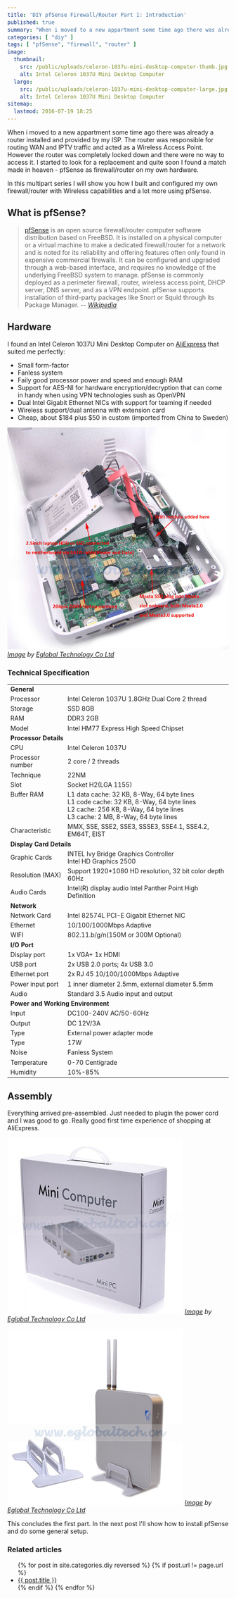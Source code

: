 ```yaml
---
title: 'DIY pfSense Firewall/Router Part 1: Introduction'
published: true
summary: "When i moved to a new appartment some time ago there was already a router installed and provided by my ISP. The router was responsible for routing WAN and IPTV traffic and acted as a Wireless Access Point. However the router was completely locked down and there were no way to access it. I started to look for a replacement and quite soon I found a match made in heaven - pfSense as firewall/router on my own hardware."
categories: [ "diy" ]
tags: [ "pfSense", "firewall", "router" ]
image:
  thumbnail:
    src: /public/uploads/celeron-1037u-mini-desktop-computer-thumb.jpg
    alt: Intel Celeron 1037U Mini Desktop Computer
  large:
    src: /public/uploads/celeron-1037u-mini-desktop-computer-large.jpg
    alt: Intel Celeron 1037U Mini Desktop Computer
sitemap:
  lastmod: 2016-07-19 18:25
---
```


When i moved to a new appartment some time ago there was already a router installed and provided by my ISP. The router was responsible for routing WAN and IPTV traffic and acted as a Wireless Access Point. However the router was completely locked down and there were no way to access it. I started to look for a replacement and quite soon I found a match made in heaven - pfSense as firewall/router on my own hardware.

<!-- more -->

In this multipart series I will show you how I built and configured my own firewall/router with Wireless capabilities and a lot more using pfSense.

## What is pfSense?
> [pfSense](https://www.pfsense.org/) is an open source firewall/router computer software distribution based on FreeBSD. It is installed on a physical computer or a virtual machine to make a dedicated firewall/router for a network and is noted for its reliability and offering features often only found in expensive commercial firewalls. It can be configured and upgraded through a web-based interface, and requires no knowledge of the underlying FreeBSD system to manage. pfSense is commonly deployed as a perimeter firewall, router, wireless access point, DHCP server, DNS server, and as a VPN endpoint. pfSense supports installation of third-party packages like Snort or Squid through its Package Manager.
> -- <cite>[Wikipedia][1]</cite>

## Hardware
I found an Intel Celeron 1037U Mini Desktop Computer on [AliExpress](http://www.aliexpress.com/item/Free-Shipping-Cost-Celeron-1037U-Mini-Desktop-Computer-PC-2GB-RAM-8GB-SSD-Mini-ITX-Case/1958958173.html?spm=2114.13010608.0.56.GAH3ZF) that suited me perfectly:

* Small form-factor
* Fanless system
* Faily good processor power and speed and enough RAM
* Support for AES-NI for hardware encryption/decryption that can come in handy when using VPN technologies sush as OpenVPN
* Dual Intel Gigabit Ethernet NICs with support for teaming if needed
* Wireless support/dual antenna with extension card
* Cheap, about $184 plus $50 in custom (imported from China to Sweden)

<a href="/public/uploads/celeron-1037u-mini-desktop-computer-inside.jpg">![Intel Celeron 1037U Mini Desktop Computer inside look](/public/uploads/celeron-1037u-mini-desktop-computer-inside.jpg "Intel Celeron 1037U Mini Desktop Computer inside look")</a>
*[Image](http://g03.a.alicdn.com/kf/HTB1dErxGXXXXXcxXVXXq6xXFXXXp/202292472/HTB1dErxGXXXXXcxXVXXq6xXFXXXp.jpg) by [Eglobal Technology Co Ltd](http://www.eglobaltech.cn/)*

### Technical Specification

<table>
    <tbody>
      <tr>
        <td colspan="2"><strong>General</strong></td>
      </tr>
      <tr>
        <td>Processor</td>
        <td>Intel Celeron 1037U 1.8GHz Dual Core 2 thread</td>
      </tr>
      <tr>
        <td>Storage</td>
        <td>SSD 8GB</td>
      </tr>
      <tr>
        <td>RAM</td>
        <td>DDR3 2GB</td>
      </tr>
      <tr>
        <td>Model</td>
        <td>Intel HM77 Express High Speed Chipset</td>
      </tr>
      <tr>
        <td colspan="2"><strong>Processor Details</strong></td>
      </tr>
      <tr>
        <td>CPU</td>
        <td>Intel Celeron 1037U</td>
      </tr>
      <tr>
        <td>Processor number</td>
        <td>2 core / 2 threads</td>
      </tr>
      <tr>
        <td>Technique</td>
        <td>22NM</td>
      </tr>
      <tr>
        <td>Slot</td>
        <td>Socket H2(LGA 1155)</td>
      </tr>
      <tr>
        <td style="vertical-align: top;">Buffer RAM</td>
        <td>
            L1 data cache: 32 KB, 8-Way, 64 byte lines<br/>
            L1 code cache: 32 KB, 8-Way, 64 byte lines<br/>
            L2 cache: 256 KB, 8-Way, 64 byte lines<br/>
            L3 cache: 2 MB, 8-Way, 64 byte lines<br/>
        </td>
      </tr>
      <tr>
        <td>Characteristic</td>
        <td>MMX, SSE, SSE2, SSE3, SSSE3, SSE4.1, SSE4.2, EM64T, EIST</td>
      </tr>
      <tr>
        <td colspan="2"><strong>Display Card Details</strong></td>
      </tr>
      <tr>
        <td>Graphic Cards</td>
        <td>
            INTEL Ivy Bridge Graphics Controller<br/>
            Intel HD Graphics 2500
        </td>
      </tr>
      <tr>
        <td>Resolution (MAX)</td>
        <td>Support 1920*1080 HD resolution, 32 bit color depth 60Hz</td>
      </tr>
      <tr>
        <td>Audio Cards</td>
        <td>Intel(R) display audio Intel Panther Point High Definition</td>
      </tr>
      <tr>
        <td colspan="2"><strong>Network</strong></td>
      </tr>
      <tr>
        <td>Network Card</td>
        <td>Intel 82574L PCI-E Gigabit Ethernet NIC</td>
      </tr>
      <tr>
        <td>Ethernet</td>
        <td>10/100/1000Mbps Adaptive</td>
      </tr>
      <tr>
        <td>WIFI</td>
        <td>802.11.b/g/n(150M or 300M Optional)</td>
      </tr>
      <tr>
        <td colspan="2"><strong>I/O Port</strong></td>
      </tr>
      <tr>
        <td>Display port</td>
        <td>1x VGA+ 1x HDMI</td>
      </tr>
      <tr>
        <td>USB port</td>
        <td>2x USB 2.0 ports; 4x USB 3.0</td>
      </tr>
      <tr>
        <td>Ethernet port</td>
        <td>2x RJ 45 10/100/1000Mbps Adaptive</td>
      </tr>
      <tr>
        <td>Power input port</td>
        <td>1 inner diameter 2.5mm, external diameter 5.5mm</td>
      </tr>
      <tr>
        <td>Audio</td>
        <td>Standard 3.5 Audio input and output</td>
      </tr>
      <tr>
        <td colspan="2"><strong>Power and Working Environment</strong></td>
      </tr>
      <tr>
        <td>Input</td>
        <td>DC100-240V AC/50-60Hz</td>
      </tr>
      <tr>
        <td>Output</td>
        <td>DC 12V/3A</td>
      </tr>
      <tr>
        <td>Type</td>
        <td>External power adapter mode</td>
      </tr>
      <tr>
        <td>Type</td>
        <td>17W</td>
      </tr>
      <tr>
        <td>Noise</td>
        <td>Fanless System</td>
      </tr>
      <tr>
        <td>Temperature</td>
        <td>0-70 Centigrade</td>
      </tr>
      <tr>
        <td>Humidity</td>
        <td>10%-85%</td>
      </tr>
    </tbody>
</table>

## Assembly
Everything arrived pre-assembled. Just needed to plugin the power cord and I was good to go. Really good first time experience of shopping at AliExpress.

<a href="/public/uploads/celeron-1037u-mini-desktop-computer-box.jpg">![Intel Celeron 1037U Mini Desktop Computer box](/public/uploads/celeron-1037u-mini-desktop-computer-box.jpg "Intel Celeron 1037U Mini Desktop Computer box")</a>
*[Image](http://g03.a.alicdn.com/kf/HTB1qZ4TLVXXXXXbapXXq6xXFXXXs/Barebone-Fanless-Mini-PC-N3150-Barebone-Nettop-PC-No-RAM-No-HDD-SSD-RTL8111DL-RJ45-Lan.jpg) by [Eglobal Technology Co Ltd](http://www.eglobaltech.cn/)*

<a href="/public/uploads/celeron-1037u-mini-desktop-computer-parts.jpg">![Intel Celeron 1037U Mini Desktop Computer parts](/public/uploads/celeron-1037u-mini-desktop-computer-parts.jpg "Intel Celeron 1037U Mini Desktop Computer parts")</a>
*[Image](http://g02.a.alicdn.com/kf/HTB1pF8kIXXXXXa8XpXXq6xXFXXX4/Free-Shipping-Cost-Celeron-1037U-Mini-Desktop-Computer-PC-2GB-RAM-8GB-SSD-Mini-ITX-Case.jpg) by [Eglobal Technology Co Ltd](http://www.eglobaltech.cn/)*

This concludes the first part. In the next post I'll show how to install pfSense and do some general setup.

### Related articles

<ul class="related-posts">
  {% for post in site.categories.diy reversed %}
    {% if post.url != page.url %}
        <li><a href="{{ post.url }}">{{ post.title }}</a></li>
    {% endif %}
  {% endfor %}
</ul>

[1]:https://en.wikipedia.org/wiki/PfSense
